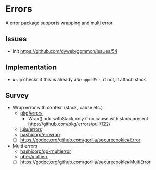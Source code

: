 # Errors

A error package supports wrapping and multi error

## Issues

- init https://github.com/dyweb/gommon/issues/54

## Implementation

- `Wrap` checks if this is already a `WrappedErr`, if not, it attach stack

## Survey

- Wrap error with context (stack, cause etc.)
  - [pkg/errors](doc/pkg-errors.md)
    - Wrap() add withStack only if no cause with stack present https://github.com/pkg/errors/pull/122/
  - [juju/errors](doc/juju-errors.md)
  - [hashicorp/errwrap](doc/hashicorp-errwrap.md)
  - [ ] https://godoc.org/github.com/gorilla/securecookie#Error
- Multi errors
  - [hashicorp/go-multierror](doc/hashicorp-go-multierror.md)
  - [uber/multierr](doc/uber-multierr.md)
  - [ ] https://godoc.org/github.com/gorilla/securecookie#MultiError